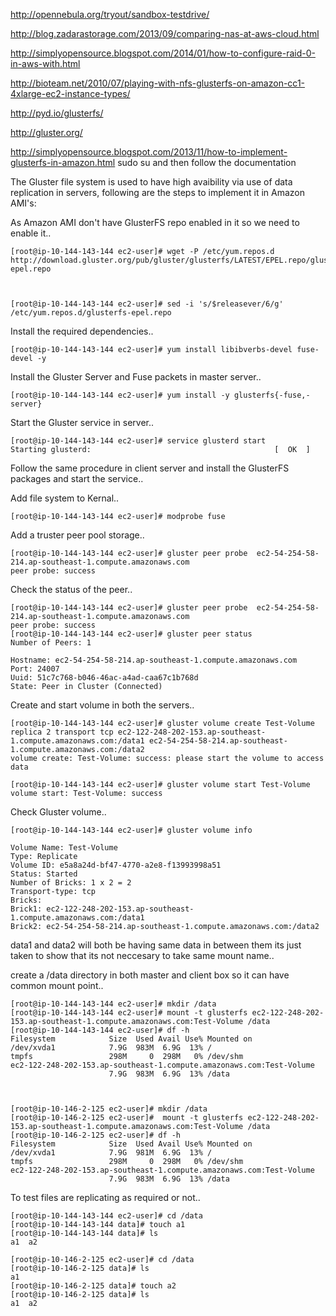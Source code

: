 http://opennebula.org/tryout/sandbox-testdrive/

http://blog.zadarastorage.com/2013/09/comparing-nas-at-aws-cloud.html

http://simplyopensource.blogspot.com/2014/01/how-to-configure-raid-0-in-aws-with.html

http://bioteam.net/2010/07/playing-with-nfs-glusterfs-on-amazon-cc1-4xlarge-ec2-instance-types/

http://pyd.io/glusterfs/

http://gluster.org/

http://simplyopensource.blogspot.com/2013/11/how-to-implement-glusterfs-in-amazon.html
sudo su
and then follow the documentation

The Gluster file system is used to have high avaibility via use of data replication in servers, following are the steps to implement it in Amazon AMI's:

As Amazon AMI don't have GlusterFS repo enabled in it so we need to enable it..


	[root@ip-10-144-143-144 ec2-user]# wget -P /etc/yum.repos.d http://download.gluster.org/pub/gluster/glusterfs/LATEST/EPEL.repo/glusterfs-epel.repo



	[root@ip-10-144-143-144 ec2-user]# sed -i 's/$releasever/6/g' /etc/yum.repos.d/glusterfs-epel.repo


Install the required dependencies..


	[root@ip-10-144-143-144 ec2-user]# yum install libibverbs-devel fuse-devel -y


Install the Gluster Server and Fuse packets in master server..


	[root@ip-10-144-143-144 ec2-user]# yum install -y glusterfs{-fuse,-server}


Start the Gluster service in server..


	[root@ip-10-144-143-144 ec2-user]# service glusterd start
	Starting glusterd:                                         [  OK  ]


Follow the same procedure in client server and install the GlusterFS packages and start the service..

Add file system to Kernal..


	[root@ip-10-144-143-144 ec2-user]# modprobe fuse



Add a truster peer pool storage..



	[root@ip-10-144-143-144 ec2-user]# gluster peer probe  ec2-54-254-58-214.ap-southeast-1.compute.amazonaws.com
	peer probe: success



Check the status of the peer..


	[root@ip-10-144-143-144 ec2-user]# gluster peer probe  ec2-54-254-58-214.ap-southeast-1.compute.amazonaws.com
	peer probe: success
	[root@ip-10-144-143-144 ec2-user]# gluster peer status
	Number of Peers: 1

	Hostname: ec2-54-254-58-214.ap-southeast-1.compute.amazonaws.com
	Port: 24007
	Uuid: 51c7c768-b046-46ac-a4ad-caa67c1b768d
	State: Peer in Cluster (Connected)



 Create and start volume in both the servers..


	[root@ip-10-144-143-144 ec2-user]# gluster volume create Test-Volume replica 2 transport tcp ec2-122-248-202-153.ap-southeast-1.compute.amazonaws.com:/data1 ec2-54-254-58-214.ap-southeast-1.compute.amazonaws.com:/data2
	volume create: Test-Volume: success: please start the volume to access data

	[root@ip-10-144-143-144 ec2-user]# gluster volume start Test-Volume
	volume start: Test-Volume: success


Check Gluster volume..




	[root@ip-10-144-143-144 ec2-user]# gluster volume info

	Volume Name: Test-Volume
	Type: Replicate
	Volume ID: e5a8a24d-bf47-4770-a2e8-f13993998a51
	Status: Started
	Number of Bricks: 1 x 2 = 2
	Transport-type: tcp
	Bricks:
	Brick1: ec2-122-248-202-153.ap-southeast-1.compute.amazonaws.com:/data1
	Brick2: ec2-54-254-58-214.ap-southeast-1.compute.amazonaws.com:/data2


data1 and data2 will both be having same data in between them its just taken to show that its not neccesary to take same mount name..

create a /data directory in both master and client box so it can have common mount point..


	[root@ip-10-144-143-144 ec2-user]# mkdir /data
	[root@ip-10-144-143-144 ec2-user]# mount -t glusterfs ec2-122-248-202-153.ap-southeast-1.compute.amazonaws.com:Test-Volume /data
	[root@ip-10-144-143-144 ec2-user]# df -h
	Filesystem            Size  Used Avail Use% Mounted on
	/dev/xvda1            7.9G  983M  6.9G  13% /
	tmpfs                 298M     0  298M   0% /dev/shm
	ec2-122-248-202-153.ap-southeast-1.compute.amazonaws.com:Test-Volume
	                      7.9G  983M  6.9G  13% /data



	[root@ip-10-146-2-125 ec2-user]# mkdir /data
	[root@ip-10-146-2-125 ec2-user]#  mount -t glusterfs ec2-122-248-202-153.ap-southeast-1.compute.amazonaws.com:Test-Volume /data
	[root@ip-10-146-2-125 ec2-user]# df -h
	Filesystem            Size  Used Avail Use% Mounted on
	/dev/xvda1            7.9G  981M  6.9G  13% /
	tmpfs                 298M     0  298M   0% /dev/shm
	ec2-122-248-202-153.ap-southeast-1.compute.amazonaws.com:Test-Volume
	                      7.9G  983M  6.9G  13% /data



 To test files are replicating as required or not..


	[root@ip-10-144-143-144 ec2-user]# cd /data
	[root@ip-10-144-143-144 data]# touch a1
	[root@ip-10-144-143-144 data]# ls
	a1  a2

	[root@ip-10-146-2-125 ec2-user]# cd /data
	[root@ip-10-146-2-125 data]# ls
	a1
	[root@ip-10-146-2-125 data]# touch a2
	[root@ip-10-146-2-125 data]# ls
	a1  a2
